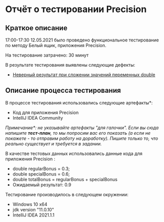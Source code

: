 # Отчёт о тестировании Precision

## Краткое описание

17:00-17:30 12.05.2021 было проведено функциональное тестирование по методу Белый ящик, приложения Precision.

На тестирование затрачено: 30 минут

В результате тестирования выявлены следующие дефекты:
* [Неверный результат при сложении значений переменных double](https://github.com/Yudinegor86/Precision/issues/1#issue-890075066)

## Описание процесса тестирования

В процессе тестирования использовались следующие артефакты*:
* Код для приложения Precision
* IntelliJ IDEA Community

*Примечание\*: не указывайте артефакты "для галочки". Если вы сюда напишите **тест-план**, то мы попросим вас его показать (а если не покажете - то отправим работу на доработку). Пишите только то, что реально существует и требуется в задании.*

В качестве тестовых данных использовались данные кода для приложения Precision :
* double regularBonus = 0.3;<br>
* double specialBonus = 0.6;<br>
* double totalBonus = regularBonus + specialBonus<br>
* Ожидаемый результат: 0.9

Тестирование производилось в следующем окружении:
* Windows 10 x64
* jdk version "11.0.10"
* IntelliJ IDEA 2021.1.1 